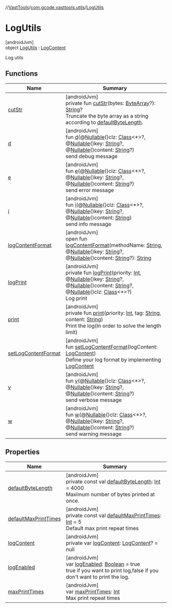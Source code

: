 //[VastTools](../../../index.md)/[com.gcode.vasttools.utils](../index.md)/[LogUtils](index.md)

# LogUtils

[androidJvm]\
object [LogUtils](index.md) : [LogContent](../../com.gcode.vasttools.interfaces/-log-content/index.md)

Log utils

## Functions

| Name | Summary |
|---|---|
| [cutStr](cut-str.md) | [androidJvm]<br>private fun [cutStr](cut-str.md)(bytes: [ByteArray](https://kotlinlang.org/api/latest/jvm/stdlib/kotlin/-byte-array/index.html)?): [String](https://kotlinlang.org/api/latest/jvm/stdlib/kotlin/-string/index.html)?<br>Truncate the byte array as a string according to [defaultByteLength](default-byte-length.md). |
| [d](d.md) | [androidJvm]<br>fun [d](d.md)(@[Nullable](https://developer.android.com/reference/kotlin/androidx/annotation/Nullable.html)()clz: [Class](https://developer.android.com/reference/kotlin/java/lang/Class.html)<*>?, @[Nullable](https://developer.android.com/reference/kotlin/androidx/annotation/Nullable.html)()key: [String](https://kotlinlang.org/api/latest/jvm/stdlib/kotlin/-string/index.html)?, @[Nullable](https://developer.android.com/reference/kotlin/androidx/annotation/Nullable.html)()content: [String](https://kotlinlang.org/api/latest/jvm/stdlib/kotlin/-string/index.html)?)<br>send debug message |
| [e](e.md) | [androidJvm]<br>fun [e](e.md)(@[Nullable](https://developer.android.com/reference/kotlin/androidx/annotation/Nullable.html)()clz: [Class](https://developer.android.com/reference/kotlin/java/lang/Class.html)<*>?, @[Nullable](https://developer.android.com/reference/kotlin/androidx/annotation/Nullable.html)()key: [String](https://kotlinlang.org/api/latest/jvm/stdlib/kotlin/-string/index.html)?, @[Nullable](https://developer.android.com/reference/kotlin/androidx/annotation/Nullable.html)()content: [String](https://kotlinlang.org/api/latest/jvm/stdlib/kotlin/-string/index.html)?)<br>send error message |
| [i](i.md) | [androidJvm]<br>fun [i](i.md)(@[Nullable](https://developer.android.com/reference/kotlin/androidx/annotation/Nullable.html)()clz: [Class](https://developer.android.com/reference/kotlin/java/lang/Class.html)<*>?, @[Nullable](https://developer.android.com/reference/kotlin/androidx/annotation/Nullable.html)()key: [String](https://kotlinlang.org/api/latest/jvm/stdlib/kotlin/-string/index.html)?, @[Nullable](https://developer.android.com/reference/kotlin/androidx/annotation/Nullable.html)()content: [String](https://kotlinlang.org/api/latest/jvm/stdlib/kotlin/-string/index.html))<br>send info message |
| [logContentFormat](../../com.gcode.vasttools.interfaces/-log-content/log-content-format.md) | [androidJvm]<br>open fun [logContentFormat](../../com.gcode.vasttools.interfaces/-log-content/log-content-format.md)(methodName: [String](https://kotlinlang.org/api/latest/jvm/stdlib/kotlin/-string/index.html), @[Nullable](https://developer.android.com/reference/kotlin/androidx/annotation/Nullable.html)()key: [String](https://kotlinlang.org/api/latest/jvm/stdlib/kotlin/-string/index.html)?, @[Nullable](https://developer.android.com/reference/kotlin/androidx/annotation/Nullable.html)()content: [String](https://kotlinlang.org/api/latest/jvm/stdlib/kotlin/-string/index.html)?): [String](https://kotlinlang.org/api/latest/jvm/stdlib/kotlin/-string/index.html) |
| [logPrint](log-print.md) | [androidJvm]<br>private fun [logPrint](log-print.md)(priority: [Int](https://kotlinlang.org/api/latest/jvm/stdlib/kotlin/-int/index.html), @[Nullable](https://developer.android.com/reference/kotlin/androidx/annotation/Nullable.html)()key: [String](https://kotlinlang.org/api/latest/jvm/stdlib/kotlin/-string/index.html)?, @[Nullable](https://developer.android.com/reference/kotlin/androidx/annotation/Nullable.html)()content: [String](https://kotlinlang.org/api/latest/jvm/stdlib/kotlin/-string/index.html)?, @[Nullable](https://developer.android.com/reference/kotlin/androidx/annotation/Nullable.html)()clz: [Class](https://developer.android.com/reference/kotlin/java/lang/Class.html)<*>?)<br>Log print |
| [print](print.md) | [androidJvm]<br>private fun [print](print.md)(priority: [Int](https://kotlinlang.org/api/latest/jvm/stdlib/kotlin/-int/index.html), tag: [String](https://kotlinlang.org/api/latest/jvm/stdlib/kotlin/-string/index.html), content: [String](https://kotlinlang.org/api/latest/jvm/stdlib/kotlin/-string/index.html))<br>Print the log(In order to solve the length limit) |
| [setLogContentFormat](set-log-content-format.md) | [androidJvm]<br>fun [setLogContentFormat](set-log-content-format.md)(logContent: [LogContent](../../com.gcode.vasttools.interfaces/-log-content/index.md))<br>Define your log format by implementing [LogContent](../../com.gcode.vasttools.interfaces/-log-content/index.md) |
| [v](v.md) | [androidJvm]<br>fun [v](v.md)(@[Nullable](https://developer.android.com/reference/kotlin/androidx/annotation/Nullable.html)()clz: [Class](https://developer.android.com/reference/kotlin/java/lang/Class.html)<*>?, @[Nullable](https://developer.android.com/reference/kotlin/androidx/annotation/Nullable.html)()key: [String](https://kotlinlang.org/api/latest/jvm/stdlib/kotlin/-string/index.html)?, @[Nullable](https://developer.android.com/reference/kotlin/androidx/annotation/Nullable.html)()content: [String](https://kotlinlang.org/api/latest/jvm/stdlib/kotlin/-string/index.html)?)<br>send verbose message |
| [w](w.md) | [androidJvm]<br>fun [w](w.md)(@[Nullable](https://developer.android.com/reference/kotlin/androidx/annotation/Nullable.html)()clz: [Class](https://developer.android.com/reference/kotlin/java/lang/Class.html)<*>?, @[Nullable](https://developer.android.com/reference/kotlin/androidx/annotation/Nullable.html)()key: [String](https://kotlinlang.org/api/latest/jvm/stdlib/kotlin/-string/index.html)?, @[Nullable](https://developer.android.com/reference/kotlin/androidx/annotation/Nullable.html)()content: [String](https://kotlinlang.org/api/latest/jvm/stdlib/kotlin/-string/index.html)?)<br>send warning message |

## Properties

| Name | Summary |
|---|---|
| [defaultByteLength](default-byte-length.md) | [androidJvm]<br>private const val [defaultByteLength](default-byte-length.md): [Int](https://kotlinlang.org/api/latest/jvm/stdlib/kotlin/-int/index.html) = 4000<br>Maximum number of bytes printed at once. |
| [defaultMaxPrintTimes](default-max-print-times.md) | [androidJvm]<br>private const val [defaultMaxPrintTimes](default-max-print-times.md): [Int](https://kotlinlang.org/api/latest/jvm/stdlib/kotlin/-int/index.html) = 5<br>Default max print repeat times |
| [logContent](log-content.md) | [androidJvm]<br>private var [logContent](log-content.md): [LogContent](../../com.gcode.vasttools.interfaces/-log-content/index.md)? = null |
| [logEnabled](log-enabled.md) | [androidJvm]<br>var [logEnabled](log-enabled.md): [Boolean](https://kotlinlang.org/api/latest/jvm/stdlib/kotlin/-boolean/index.html) = true<br>true if you want to print log,false if you don't want to print the log. |
| [maxPrintTimes](max-print-times.md) | [androidJvm]<br>var [maxPrintTimes](max-print-times.md): [Int](https://kotlinlang.org/api/latest/jvm/stdlib/kotlin/-int/index.html)<br>Max print repeat times |
